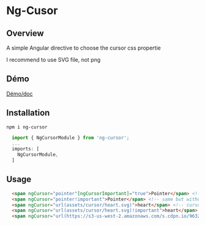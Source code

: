 # Ng-Cusor

## Overview

A simple Angular directive to choose the cursor css propertie

I recommend to use SVG file, not png

## Démo

[Démo/doc](https://lib-creator.vercel.app/ng-cursor)

## Installation
```
npm i ng-cursor
```

``` ts
  import { NgCursorModule } from 'ng-cursor';
  ...
  imports: [
    NgCursorModule,
  ]
``` 

## Usage
```html
  <span ngCursor="pointer"[ngCursorImportant]="true">Pointer</span> <!-- cursor pointer with !important -->
  <span ngCursor="pointer!important">Pointer</span> <!-- same but without use the input cursorImportant -->
  <span ngCursor="url(assets/cursor/heart.svg)">heart</span> <!-- cursor from asset -->
  <span ngCursor="url(assets/cursor/heart.svg)!important">heart</span> <!-- cursor from asset && link can be used with !important too -->
  <span ngCursor="url(https://s3-us-west-2.amazonaws.com/s.cdpn.io/9632/heart.svg)">happy</span> <!-- cursor from link -->
```

